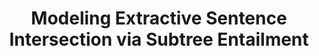 ---
title: Modeling Extractive Sentence Intersection via Subtree Entailment 
authors: Omer Levy, Ido Dagan, Gabriel Stanovsky, Judith Eckle-Kohler, Iryna Gurevych
venue: COLING 2016
base: coling16
pdf: NONE
pdf-ext: https://www.ukp.tu-darmstadt.de/fileadmin/user_upload/Group_UKP/publikationen/2016/2016_COLING_intersection_cameraReady.pdf
bib: NONE
bib-ext: https://www.ukp.tu-darmstadt.de/publications/details/?no_cache=1&tx_bibtex_pi1%5Bpub_id%5D=TUD-CS-2016-1448&type=99&tx_bibtex_pi1%5Bbibtex%5D=yes
code: NONE
slides: NONE
talk: NONE
poster: NONE
layout: post
---